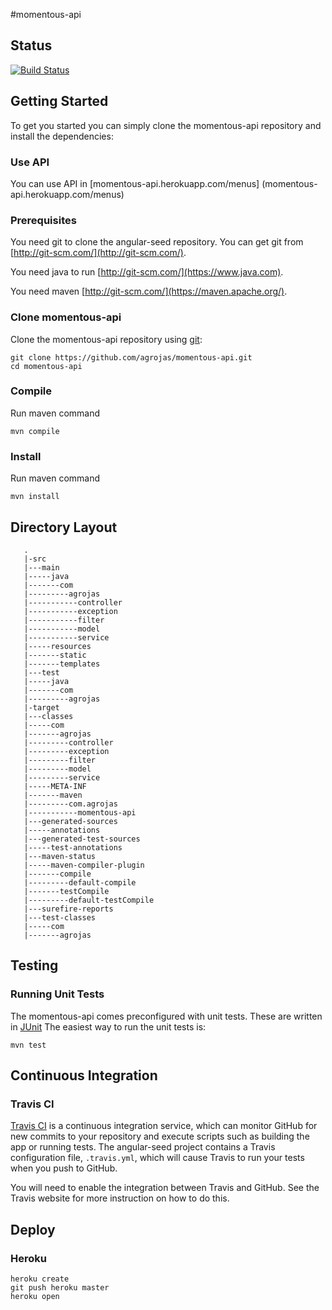 #momentous-api

## Status

[![Build Status](https://travis-ci.com/agrojas/momentous-api.svg?token=EbKmqbdiPyUppeAsrpJo&branch=master)](https://travis-ci.com/agrojas/momentous-api)

## Getting Started

To get you started you can simply clone the momentous-api repository and install the dependencies:

### Use API

You can use API in [momentous-api.herokuapp.com/menus] (momentous-api.herokuapp.com/menus) 


### Prerequisites

You need git to clone the angular-seed repository. You can get git from
[http://git-scm.com/](http://git-scm.com/).

You need java to run 
[http://git-scm.com/](https://www.java.com).

You need maven
[http://git-scm.com/](https://maven.apache.org/).

### Clone momentous-api

Clone the momentous-api repository using [git](http://git-scm.com/):

```
git clone https://github.com/agrojas/momentous-api.git
cd momentous-api
```

### Compile

Run maven command

```
mvn compile
```

### Install

Run maven command

```
mvn install
```

## Directory Layout

```
   .
   |-src
   |---main
   |-----java
   |-------com
   |---------agrojas
   |-----------controller
   |-----------exception
   |-----------filter
   |-----------model
   |-----------service
   |-----resources
   |-------static
   |-------templates
   |---test
   |-----java
   |-------com
   |---------agrojas
   |-target
   |---classes
   |-----com
   |-------agrojas
   |---------controller
   |---------exception
   |---------filter
   |---------model
   |---------service
   |-----META-INF
   |-------maven
   |---------com.agrojas
   |-----------momentous-api
   |---generated-sources
   |-----annotations
   |---generated-test-sources
   |-----test-annotations
   |---maven-status
   |-----maven-compiler-plugin
   |-------compile
   |---------default-compile
   |-------testCompile
   |---------default-testCompile
   |---surefire-reports
   |---test-classes
   |-----com
   |-------agrojas

```


## Testing


### Running Unit Tests

The momentous-api comes preconfigured with unit tests. These are written in
[JUnit](http://junit.org/junit4/) 
The easiest way to run the unit tests is:

```
mvn test
```

## Continuous Integration

### Travis CI

[Travis CI](https://travis-ci.com) is a continuous integration service, which can monitor GitHub for new commits
to your repository and execute scripts such as building the app or running tests. The angular-seed
project contains a Travis configuration file, `.travis.yml`, which will cause Travis to run your
tests when you push to GitHub.

You will need to enable the integration between Travis and GitHub. See the Travis website for more
instruction on how to do this.


## Deploy

### Heroku
```
heroku create
git push heroku master
heroku open
```